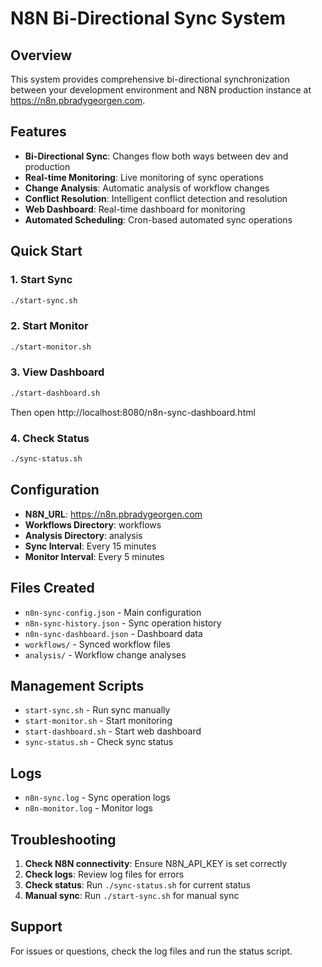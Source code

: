 # N8N Bi-Directional Sync System

## Overview

This system provides comprehensive bi-directional synchronization between your development environment and N8N production instance at https://n8n.pbradygeorgen.com.

## Features

- **Bi-Directional Sync**: Changes flow both ways between dev and production
- **Real-time Monitoring**: Live monitoring of sync operations
- **Change Analysis**: Automatic analysis of workflow changes
- **Conflict Resolution**: Intelligent conflict detection and resolution
- **Web Dashboard**: Real-time dashboard for monitoring
- **Automated Scheduling**: Cron-based automated sync operations

## Quick Start

### 1. Start Sync
```bash
./start-sync.sh
```

### 2. Start Monitor
```bash
./start-monitor.sh
```

### 3. View Dashboard
```bash
./start-dashboard.sh
```
Then open http://localhost:8080/n8n-sync-dashboard.html

### 4. Check Status
```bash
./sync-status.sh
```

## Configuration

- **N8N_URL**: https://n8n.pbradygeorgen.com
- **Workflows Directory**: workflows
- **Analysis Directory**: analysis
- **Sync Interval**: Every 15 minutes
- **Monitor Interval**: Every 5 minutes

## Files Created

- `n8n-sync-config.json` - Main configuration
- `n8n-sync-history.json` - Sync operation history
- `n8n-sync-dashboard.json` - Dashboard data
- `workflows/` - Synced workflow files
- `analysis/` - Workflow change analyses

## Management Scripts

- `start-sync.sh` - Run sync manually
- `start-monitor.sh` - Start monitoring
- `start-dashboard.sh` - Start web dashboard
- `sync-status.sh` - Check sync status

## Logs

- `n8n-sync.log` - Sync operation logs
- `n8n-monitor.log` - Monitor logs

## Troubleshooting

1. **Check N8N connectivity**: Ensure N8N_API_KEY is set correctly
2. **Check logs**: Review log files for errors
3. **Check status**: Run `./sync-status.sh` for current status
4. **Manual sync**: Run `./start-sync.sh` for manual sync

## Support

For issues or questions, check the log files and run the status script.
